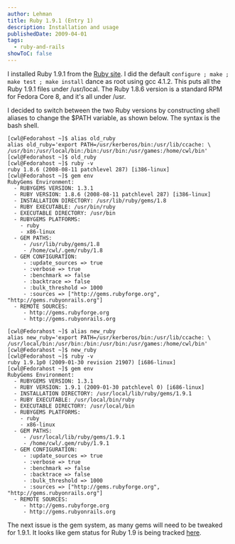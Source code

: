 ```yaml
---
author: Lehman
title: Ruby 1.9.1 (Entry 1)
description: Installation and usage
publishedDate: 2009-04-01
tags:
  - ruby-and-rails
showToC: false
---
```


I installed Ruby 1.9.1 from the [Ruby site](http://www.ruby-lang.org/en/downloads). I did the default `configure ; make ; make test ; make install` dance as root using gcc 4.1.2. This puts all the Ruby 1.9.1 files under /usr/local. The Ruby 1.8.6 version is a standard RPM for Fedora Core 8, and it's all under /usr.

I decided to switch between the two Ruby versions by constructing shell aliases to change the $PATH variable, as shown below. The syntax is the bash shell.

```shell
[cwl@Fedorahost ~]$ alias old_ruby
alias old_ruby='export PATH=/usr/kerberos/bin:/usr/lib/ccache: \
/usr/bin:/usr/local/bin:/bin:/usr/bin:/usr/games:/home/cwl/bin'
[cwl@Fedorahost ~]$ old_ruby
[cwl@Fedorahost ~]$ ruby -v
ruby 1.8.6 (2008-08-11 patchlevel 287) [i386-linux]
[cwl@Fedorahost ~]$ gem env
RubyGems Environment:
  - RUBYGEMS VERSION: 1.3.1
  - RUBY VERSION: 1.8.6 (2008-08-11 patchlevel 287) [i386-linux]
  - INSTALLATION DIRECTORY: /usr/lib/ruby/gems/1.8
  - RUBY EXECUTABLE: /usr/bin/ruby
  - EXECUTABLE DIRECTORY: /usr/bin
  - RUBYGEMS PLATFORMS:
    - ruby
    - x86-linux
  - GEM PATHS:
     - /usr/lib/ruby/gems/1.8
     - /home/cwl/.gem/ruby/1.8
  - GEM CONFIGURATION:
     - :update_sources => true
     - :verbose => true
     - :benchmark => false
     - :backtrace => false
     - :bulk_threshold => 1000
     - :sources => ["http://gems.rubyforge.org", "http://gems.rubyonrails.org"]
  - REMOTE SOURCES:
     - http://gems.rubyforge.org
     - http://gems.rubyonrails.org
```

```shell
[cwl@Fedorahost ~]$ alias new_ruby
alias new_ruby='export PATH=/usr/kerberos/bin:/usr/lib/ccache: \
/usr/local/bin:/usr/bin:/bin:/usr/bin:/usr/games:/home/cwl/bin'
[cwl@Fedorahost ~]$ new_ruby
[cwl@Fedorahost ~]$ ruby -v
ruby 1.9.1p0 (2009-01-30 revision 21907) [i686-linux]
[cwl@Fedorahost ~]$ gem env
RubyGems Environment:
  - RUBYGEMS VERSION: 1.3.1
  - RUBY VERSION: 1.9.1 (2009-01-30 patchlevel 0) [i686-linux]
  - INSTALLATION DIRECTORY: /usr/local/lib/ruby/gems/1.9.1
  - RUBY EXECUTABLE: /usr/local/bin/ruby
  - EXECUTABLE DIRECTORY: /usr/local/bin
  - RUBYGEMS PLATFORMS:
    - ruby
    - x86-linux
  - GEM PATHS:
     - /usr/local/lib/ruby/gems/1.9.1
     - /home/cwl/.gem/ruby/1.9.1
  - GEM CONFIGURATION:
     - :update_sources => true
     - :verbose => true
     - :benchmark => false
     - :backtrace => false
     - :bulk_threshold => 1000
     - :sources => ["http://gems.rubyforge.org", "http://gems.rubyonrails.org"]
  - REMOTE SOURCES:
     - http://gems.rubyforge.org
     - http://gems.rubyonrails.org
```

The next issue is the gem system, as many gems will need to be tweaked for 1.9.1. It looks like gem status for Ruby 1.9 is being tracked [here](http://web.archive.org/web/20130119093831/http://isitruby19.com:80).

